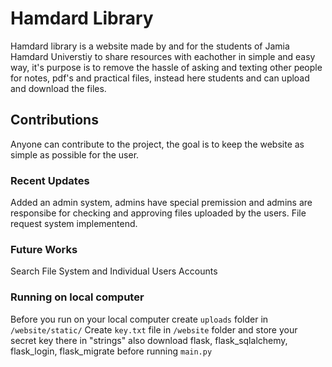 # Hamdard Library
Hamdard library is a website made by and for the students of Jamia Hamdard Universtiy to share resources with eachother in simple and easy way, it's purpose is to remove the hassle of asking and texting other people for notes, pdf's and practical files, instead here students and can upload and download the files.

## Contributions
Anyone can contribute to the project, the goal is to keep the website as simple as possible for the user.

### Recent Updates
Added an admin system, admins have special premission and admins are responsibe for checking and approving files uploaded by the users.
File request system implementend.

### Future Works
Search File System and Individual Users Accounts

### Running on local computer
Before you run on your local computer create `uploads` folder in `/website/static/`
Create `key.txt` file in `/website` folder and store your secret key there in "strings"
also download flask, flask_sqlalchemy, flask_login, flask_migrate before running `main.py`